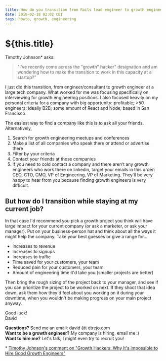 ```yaml
---
title: How do you transition from Rails lead engineer to growth engineer?
date: 2018-02-18 02:02 CET
tags: howto, growth, engineering
---
```

# ${this.title}

Timothy Johnson* asks:

> "I've recently come across the "growth" hacker" designation and am wondering how to make the transition to work in this capacity at a startup?"

I just did this transition, from engineer/consultant to growth engineer at a large tech company. What worked for me was focusing specifically on interviewing for growth engineering positions. I also focused heavily on my personal criteria for a company with big opportunity: profitable; >50 engineers; ideally B2B; some amount of React and Node; based in San Francisco.

The easiest way to find a company like this is to ask all your friends. Alternatively,

1. Search for growth engineering meetups and conferences
3. Make a list of all companies who speak there or attend or advertise there
3. Filter by your criteria
4. Contact your friends at those companies
5. If you need to cold contact a company and there aren't any growth engineers who work there on linkedin, target your emails in this order: CEO, CTO, CMO, VP of Engineering, VP of Marketing. They'll be very happy to hear from you because finding growth engineers is very difficult.

## But how do I transition while staying at my current job?

In that case I'd recommend you pick a growth project you think will have large impact for your current company (or ask a marketer, or ask your manager). Put on your business-person hat and think about all the ways it might help the company. Take your best guesses or give a range for...

- Increases to revenue
- Increases to signups
- Increases to traffic
- Time saved for your customers, your team
- Reduced pain for your customers, your team
- Amount of engineering time it'd take you (smaller projects are better)

Then bring the rough sizing of the project back to your manager, and see if you can prioritize the project to be worked on next. If they shoot that idea down, ask them how they'd feel about you working on it during your downtime, when you wouldn't be making progress on your main project anyway.

Good luck!  
David

**Questions?** Send me an email: david ått dtrejo.com  
**Want to be a growth engineer?** My company is hiring, email me :)  
**Want to hire me?** Let's talk, I might even try to recruit you!  

\* [Timothy Johnson's comment on "Growth Hackers: Why It's Impossible to Hire Good Growth Engineers"](https://growthhackers.com/articles/why-its-impossible-to-hire-good-growth-engineers/#comment-10660)
